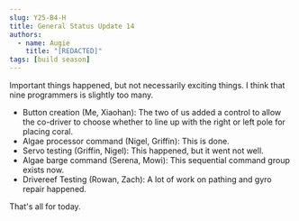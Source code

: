 ```yaml
---
slug: Y25-B4-H
title: General Status Update 14
authors:
  - name: Augie
    title: "[REDACTED]"
tags: [build season]
---
```

Important things happened, but not necessarily exciting things. I think that nine programmers is slightly too many. 
* Button creation (Me, Xiaohan): The two of us added a control to allow the co-driver to choose whether to line up with the right or left pole for placing coral.
* Algae processor command (Nigel, Griffin): This is done.
* Servo testing (Griffin, Nigel): This happened, but it went not well. 
* Algae barge command (Serena, Mowi): This sequential command group exists now. 
* Drivereef Testing (Rowan, Zach): A lot of work on pathing and gyro repair happened. 

That's all for today. 